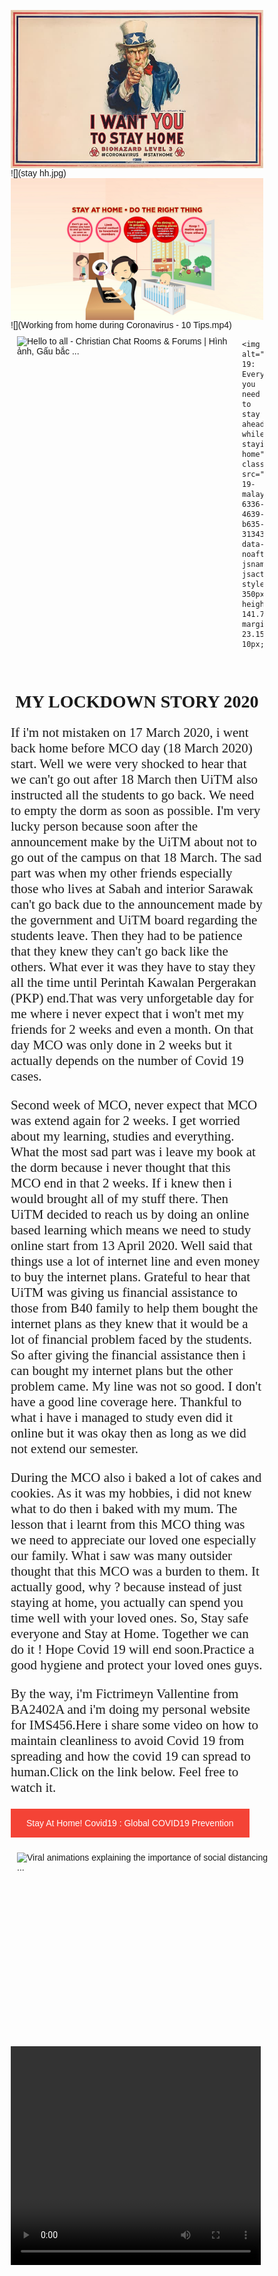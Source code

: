 ![](123.jpg)
![](stay hh.jpg)
![](stay.jpg)
![](Working from home during Coronavirus - 10 Tips.mp4)
    <img alt="Hello to all - Christian Chat Rooms &amp; Forums | Hình ảnh, Gấu bắc ..." class="n3VNCb" src="https://i.pinimg.com/originals/b9/7d/c2/b97dc288d71e7938c1ce8b7faacdc9ac.gif" data-noaft="1" jsname="HiaYvf" jsaction="load:XAeZkd;" align= "left" style="width: 350px; height: 150px; margin: 10px;">
    
    <img alt="Covid-19: Everything you need to stay ahead while staying home" class="n3VNCb" src="https://buro247.my/special/covid-19-malaysia/images/tild6333-6336-4639-b635-313438393938__title.gif" data-noaft="1" jsname="HiaYvf" jsaction="load:XAeZkd;"align="right" style="width: 350px; height: 141.79px; margin: 23.1549px 10px;">
    
<head>
    <style>
* {box-sizing: border-box;}
body {font-family: Verdana, sans-serif;}
.mySlides {display: none;}
img {vertical-align: middle;}

/* Slideshow container */
.slideshow-container {
  max-width: 500px;
  position: relative;
  margin: auto;
}

/* Caption text */
.text {
  color: #f2f2f2;
  font-size: 15px;
  padding: 8px 12px;
  position: absolute;
  bottom: 8px;
  width: 100%;
  text-align: center;
}

/* Number text (1/3 etc) */
.numbertext {
  color: #f2f2f2;
  font-size: 12px;
  padding: 8px 12px;
  position: absolute;
  top: 0;
}

/* The dots/bullets/indicators */
.dot {
  height: 15px;
  width: 15px;
  margin: 0 2px;
  background-color: #bbb;
  border-radius: 50%;
  display: inline-block;
  transition: background-color 0.6s ease;
}

.active {
  background-color: #717171;
}

/* Fading animation */
.fade {
  -webkit-animation-name: fade;
  -webkit-animation-duration: 1.5s;
  animation-name: fade;
  animation-duration: 1.5s;
}

@-webkit-keyframes fade {
  from {opacity: .4} 
  to {opacity: 1}
}

@keyframes fade {
  from {opacity: .4} 
  to {opacity: 1}
}

/* On smaller screens, decrease text size */
@media only screen and (max-width: 300px) {
  .text {font-size: 11px}
}
</style>
</head>
<body>
    <div class="slideshow-container">

<div class="mySlides fade">
  <div class="numbertext">1 / 3</div>
  <img src="123.jpg" style="width:100%">
  <div class="text">Stay At Home</div>
</div>

<div class="mySlides fade">
  <div class="numbertext">2 / 3</div>
  <img src="stay.jpg" style="width:100%">
  <div class="text">Stay Healhty</div>
</div>

<div class="mySlides fade">
  <div class="numbertext">3 / 3</div>
  <img src="stay hh.jpg" style="width:100%">
  <div class="text">Quarantine Yourself</div>
</div>

</div>
<br>

<div style="text-align:center">
  <span class="dot"></span> 
  <span class="dot"></span> 
  <span class="dot"></span> 
</div>

<script>
var slideIndex = 0;
showSlides();

function showSlides() {
  var i;
  var slides = document.getElementsByClassName("mySlides");
  var dots = document.getElementsByClassName("dot");
  for (i = 0; i < slides.length; i++) {
    slides[i].style.display = "none";  
  }
  slideIndex++;
  if (slideIndex > slides.length) {slideIndex = 1}    
  for (i = 0; i < dots.length; i++) {
    dots[i].className = dots[i].className.replace(" active", "");
  }
  slides[slideIndex-1].style.display = "block";  
  dots[slideIndex-1].className += " active";
  setTimeout(showSlides, 2000); // Change image every 2 seconds
}
</script>
<title>MY LOCKDOWN STORY 2020</title>
<h1 style="font-size:200%;text-align:center;font-family:cooper black;;"></style>MY LOCKDOWN STORY 2020</h1>
<style>
a:link, a:visited {
  background-color: #f44336;
  color: white;
  padding: 15px 25px;
  text-align: center;
  text-decoration: none;
  display: inline-block;
}
a:hover, a:active {
  background-color: black;
}
</style>
<p style="font-size:150%;font-family:calibri">If i'm not mistaken on 17 March 2020, i went back home before MCO day (18 March 2020) start. Well we were very shocked to hear that we can't go out after 18 March then UiTM also instructed all the students to go back. We need to empty the dorm as soon as possible. I'm very lucky person because soon after the announcement make by the UiTM about not to go out of the campus on that 18 March. The sad part was when my other friends especially those who lives at Sabah and interior Sarawak can't go back due to the announcement made by the government and UiTM board regarding the students leave. Then they had to be patience that they knew they can't go back like the others. What ever it was they have to stay they all the time until Perintah Kawalan Pergerakan (PKP) end.That was very unforgetable day for me where i never expect that i won't met my friends for 2 weeks and even a month. On that day MCO was only done in 2 weeks but it actually depends on the number of Covid 19 cases. </p>

<p style="font-size:150%;font-family:calibri"> Second week of MCO, never expect that MCO was extend again for 2 weeks. I get worried about my learning, studies and everything. What the most sad part was i leave my book at the dorm because i never thought that this MCO end in that 2 weeks. If i knew then i would brought all of my stuff there. Then UiTM decided to reach us by doing an online based learning which means we need to study online start from 13 April 2020. Well said that things use a lot of internet line and even money to buy the internet plans. Grateful to hear that UiTM was giving us financial assistance to those from B40 family to help them bought the internet plans as they knew that it would be a lot of financial problem faced by the students. So after giving the financial assistance then i can bought my internet plans but the other problem came. My line was not so good. I don't  have a good line coverage here. Thankful to what i have i managed to study even did it online but it was okay then as long as we did not extend our semester.</p>

<p style="font-size:150%;font-family:calibri">During the MCO also i baked a lot of cakes and cookies. As it was my hobbies, i did not knew what to do then i baked with my mum. The lesson that i learnt from this MCO thing was we need to appreciate our loved one especially our family. What i saw was many outsider thought that this MCO was a burden to them. It actually good, why ? because instead of just staying at home, you actually can spend you time well with your loved ones. So, Stay safe everyone and Stay at Home. Together we can do it ! Hope Covid 19 will end soon.Practice a good hygiene and protect your loved ones guys. </p>

<p style="font-size:150%;font-family:calibri">By the way, i'm Fictrimeyn Vallentine from BA2402A and i'm doing my personal website for IMS456.Here i share some video on how to maintain cleanliness to avoid Covid 19 from spreading and how the covid 19 can spread to human.Click on the link below. Feel free to watch it.</p>
<p><a href="https://youtu.be/rAj38E7vrS8">Stay At Home! Covid19 : Global COVID19 Prevention</a></p>

<img alt="Viral animations explaining the importance of social distancing ..." class="n3VNCb" src="https://static.dezeen.com/uploads/2020/03/the-spinoff-toby-morris-siouxsie-wiles-design-graphics-illustration-coronavirus_dezeen_1704_col_2.gif" data-noaft="1" jsname="HiaYvf" jsaction="load:XAeZkd;" align= "left" style="width: 600px; height: 300px;margin: 10px;">
    
<video align="center" width="400" height="350" controls>
  <source src="Working from home during Coronavirus - 10 Tips.mp4" type="video/mp4">
  <source src="Working from home during Coronavirus - 10 Tips" type="video/mp4">
  Your browser does not support the video tag.
</video>
    


